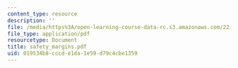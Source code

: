 ```yaml
---
content_type: resource
description: ''
file: /media/https%3A/open-learning-course-data-rc.s3.amazonaws.com/22-314j-structural-mechanics-in-nuclear-power-technology-fall-2006/019534b8cccde1da1e59d79c4cbe1359_safety_margins.pdf
file_type: application/pdf
resourcetype: Document
title: safety_margins.pdf
uid: 019534b8-cccd-e1da-1e59-d79c4cbe1359
---
```

